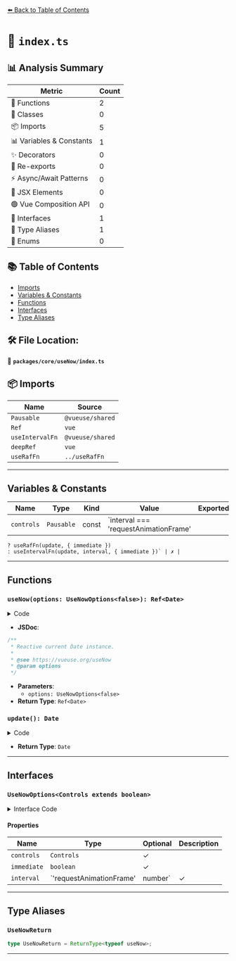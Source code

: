 [⬅️ Back to Table of Contents](../../../index.md)

# 📄 `index.ts`

## 📊 Analysis Summary

| Metric | Count |
|--------|-------|
| 🔧 Functions | 2 |
| 🧱 Classes | 0 |
| 📦 Imports | 5 |
| 📊 Variables & Constants | 1 |
| ✨ Decorators | 0 |
| 🔄 Re-exports | 0 |
| ⚡ Async/Await Patterns | 0 |
| 💠 JSX Elements | 0 |
| 🟢 Vue Composition API | 0 |
| 📐 Interfaces | 1 |
| 📑 Type Aliases | 1 |
| 🎯 Enums | 0 |

## 📚 Table of Contents

- [Imports](#imports)
- [Variables & Constants](#variables-constants)
- [Functions](#functions)
- [Interfaces](#interfaces)
- [Type Aliases](#type-aliases)

## 🛠️ File Location:
📂 **`packages/core/useNow/index.ts`**

## 📦 Imports

| Name | Source |
|------|--------|
| `Pausable` | `@vueuse/shared` |
| `Ref` | `vue` |
| `useIntervalFn` | `@vueuse/shared` |
| `deepRef` | `vue` |
| `useRafFn` | `../useRafFn` |


---

## Variables & Constants

| Name | Type | Kind | Value | Exported |
|------|------|------|-------|----------|
| `controls` | `Pausable` | const | `interval === 'requestAnimationFrame'
    ? useRafFn(update, { immediate })
    : useIntervalFn(update, interval, { immediate })` | ✗ |


---

## Functions

### `useNow(options: UseNowOptions<false>): Ref<Date>`

<details><summary>Code</summary>

```ts
export function useNow(options?: UseNowOptions<false>): Ref<Date>
```
</details>

- **JSDoc**:
```ts
/**
 * Reactive current Date instance.
 *
 * @see https://vueuse.org/useNow
 * @param options
 */
```

- **Parameters**:
  - `options: UseNowOptions<false>`
- **Return Type**: `Ref<Date>`
### `update(): Date`

<details><summary>Code</summary>

```ts
() => now.value = new Date()
```
</details>

- **Return Type**: `Date`

---

## Interfaces

### `UseNowOptions<Controls extends boolean>`

<details><summary>Interface Code</summary>

```ts
export interface UseNowOptions<Controls extends boolean> {
  /**
   * Expose more controls
   *
   * @default false
   */
  controls?: Controls

  /**
   * Start the clock immediately
   *
   * @default true
   */
  immediate?: boolean

  /**
   * Update interval in milliseconds, or use requestAnimationFrame
   *
   * @default requestAnimationFrame
   */
  interval?: 'requestAnimationFrame' | number
}
```
</details>

#### Properties

| Name | Type | Optional | Description |
|------|------|----------|-------------|
| `controls` | `Controls` | ✓ |  |
| `immediate` | `boolean` | ✓ |  |
| `interval` | `'requestAnimationFrame' | number` | ✓ |  |


---

## Type Aliases

### `UseNowReturn`

```ts
type UseNowReturn = ReturnType<typeof useNow>;
```


---